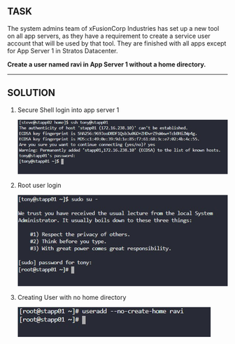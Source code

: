 TASK
---
The system admins team of xFusionCorp Industries has set up a new tool on all app servers, as they have a requirement to create a service user account that will be used by that tool. They are finished with all apps except for App Server 1 in Stratos Datacenter.

**Create a user named ravi in App Server 1 without a home directory.**

---

SOLUTION
---
1. Secure Shell login into app server 1
   
    ![ssh](./Image/stapp01%20login.jpg)

2. Root user login
    
    ![root](Image/root%20login.jpg)

3. Creating User with no home directory
    
    ![user](Image/creating%20user.jpg)


